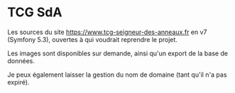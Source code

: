 # TCG SdA

Les sources du site https://www.tcg-seigneur-des-anneaux.fr en v7 (Symfony 5.3), ouvertes à qui voudrait reprendre le projet.

Les images sont disponibles sur demande, ainsi qu'un export de la base de données.

Je peux également laisser la gestion du nom de domaine (tant qu'il n'a pas expiré).
